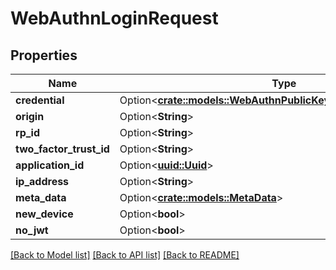 # WebAuthnLoginRequest

## Properties

Name | Type | Description | Notes
------------ | ------------- | ------------- | -------------
**credential** | Option<[**crate::models::WebAuthnPublicKeyAuthenticationRequest**](WebAuthnPublicKeyAuthenticationRequest.md)> |  | [optional]
**origin** | Option<**String**> |  | [optional]
**rp_id** | Option<**String**> |  | [optional]
**two_factor_trust_id** | Option<**String**> |  | [optional]
**application_id** | Option<[**uuid::Uuid**](uuid::Uuid.md)> |  | [optional]
**ip_address** | Option<**String**> |  | [optional]
**meta_data** | Option<[**crate::models::MetaData**](MetaData.md)> |  | [optional]
**new_device** | Option<**bool**> |  | [optional]
**no_jwt** | Option<**bool**> |  | [optional]

[[Back to Model list]](../README.md#documentation-for-models) [[Back to API list]](../README.md#documentation-for-api-endpoints) [[Back to README]](../README.md)


